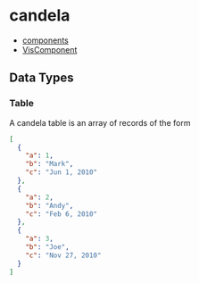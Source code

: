 # candela

* [components](components#readme)
* [VisComponent](VisComponent#readme)

## Data Types

### Table

A candela table is an array of records of the form

```json
[
  {
    "a": 1,
    "b": "Mark",
    "c": "Jun 1, 2010"
  },
  {
    "a": 2,
    "b": "Andy",
    "c": "Feb 6, 2010"
  },
  {
    "a": 3,
    "b": "Joe",
    "c": "Nov 27, 2010"
  }
]
```
